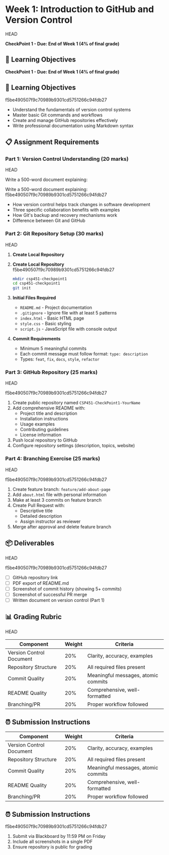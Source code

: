 # Week 1: Introduction to GitHub and Version Control

HEAD

**CheckPoint 1 - Due: End of Week 1 (4% of final grade)**

## 🎯 Learning Objectives

**CheckPoint 1 - Due: End of Week 1 (4% of final grade)**

## 🎯 Learning Objectives

f5be490507f9c70989b9301cd5751266c94fdb27

- Understand the fundamentals of version control systems
- Master basic Git commands and workflows
- Create and manage GitHub repositories effectively
- Write professional documentation using Markdown syntax

## 📋 Assignment Requirements

### Part 1: Version Control Understanding (20 marks)

HEAD

Write a 500-word document explaining:

Write a 500-word document explaining:
f5be490507f9c70989b9301cd5751266c94fdb27

- How version control helps track changes in software development
- Three specific collaboration benefits with examples
- How Git's backup and recovery mechanisms work
- Difference between Git and GitHub

### Part 2: Git Repository Setup (30 marks)

HEAD

1. **Create Local Repository**

1. **Create Local Repository**
   f5be490507f9c70989b9301cd5751266c94fdb27

   ```bash
   mkdir csp451-checkpoint1
   cd csp451-checkpoint1
   git init
   ```

1. **Initial Files Required**
   - `README.md` - Project documentation
   - `.gitignore` - Ignore file with at least 5 patterns
   - `index.html` - Basic HTML page
   - `style.css` - Basic styling
   - `script.js` - JavaScript file with console output

1. **Commit Requirements**
   - Minimum 5 meaningful commits
   - Each commit message must follow format: `type: description`
   - Types: `feat`, `fix`, `docs`, `style`, `refactor`

### Part 3: GitHub Repository (25 marks)

HEAD

f5be490507f9c70989b9301cd5751266c94fdb27

1. Create public repository named `CSP451-CheckPoint1-YourName`
2. Add comprehensive README with:
   - Project title and description
   - Installation instructions
   - Usage examples
   - Contributing guidelines
   - License information
3. Push local repository to GitHub
4. Configure repository settings (description, topics, website)

### Part 4: Branching Exercise (25 marks)

HEAD

f5be490507f9c70989b9301cd5751266c94fdb27

1. Create feature branch: `feature/add-about-page`
2. Add `about.html` file with personal information
3. Make at least 3 commits on feature branch
4. Create Pull Request with:
   - Descriptive title
   - Detailed description
   - Assign instructor as reviewer
5. Merge after approval and delete feature branch

## 📦 Deliverables

HEAD

f5be490507f9c70989b9301cd5751266c94fdb27

- [ ] GitHub repository link
- [ ] PDF export of README.md
- [ ] Screenshot of commit history (showing 5+ commits)
- [ ] Screenshot of successful PR merge
- [ ] Written document on version control (Part 1)

## 📊 Grading Rubric

HEAD

| Component                | Weight | Criteria                            |
| ------------------------ | ------ | ----------------------------------- |
| Version Control Document | 20%    | Clarity, accuracy, examples         |
| Repository Structure     | 20%    | All required files present          |
| Commit Quality           | 20%    | Meaningful messages, atomic commits |
| README Quality           | 20%    | Comprehensive, well-formatted       |
| Branching/PR             | 20%    | Proper workflow followed            |

## ⏰ Submission Instructions

| Component                | Weight | Criteria                            |
| ------------------------ | ------ | ----------------------------------- |
| Version Control Document | 20%    | Clarity, accuracy, examples         |
| Repository Structure     | 20%    | All required files present          |
| Commit Quality           | 20%    | Meaningful messages, atomic commits |
| README Quality           | 20%    | Comprehensive, well-formatted       |
| Branching/PR             | 20%    | Proper workflow followed            |

## ⏰ Submission Instructions

f5be490507f9c70989b9301cd5751266c94fdb27

1. Submit via Blackboard by 11:59 PM on Friday
2. Include all screenshots in a single PDF
3. Ensure repository is public for grading
